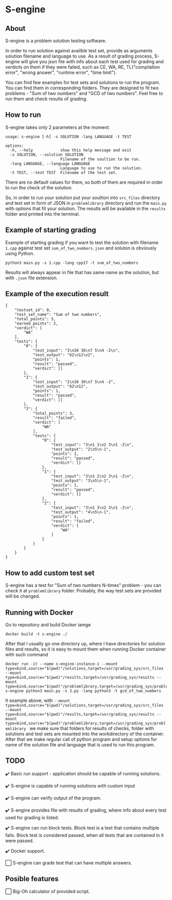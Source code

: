# S-engine
## About
S-engine is a problem solution testing software.

In order to run solution against availble test set, provide as arguments solution filename and language to use. As a result of grading process, S-engine will give you json file with info about each test used for grading and verdicts on them if they were failed, such as CE, WA, RE, TL("compilation error", "wrong answer", "runtime error", "time limit").

You can find few examples for test sets and solutions to run the program. You can
find them in corresponding folders. They are designed to fit two problems - 
"Sum of two numbers" and "GCD of two numbers". Feel free to run them and check
results of grading.

## How to run

S-engine takes only 2 parameters at the moment:

```
usage: s-engine [-h] -s SOLUTION -lang LANGUAGE -t TEST

options:
  -h, --help            show this help message and exit
  -s SOLUTION, --solution SOLUTION
                        Filename of the soultion to be run.
  -lang LANGUAGE, --language LANGUAGE
                        Language to use to run the solution.
  -t TEST, --test TEST  Filename of the test set.
```

There are no default values for them, so both of them are required in order to run the check of the solution.

So, in order to run your solution put your soultion into `src_files` directory and test set in form of JSON in `problemlibrary` directory and run the `main.py` with options that fit your solution. The resutls will be available in the `results` folder and printed into the terminal.

## Example of starting grading

Example of starting grading if you want to test the solution with filename `1.cpp`
against test set `sum_of_two_numbers.json` and soluton is obviously using Python.

```
python3 main.py -s 1.cpp -lang cpp17 -t sum_of_two_numbers
```

Results will always appear in file that has same name as the solution, but with 
`.json` file extension.

## Example of the execution result

```
{
    "testset_id": 0,
    "test_set_name": "Sum of two numbers",
    "total_points": 5,
    "earned_points": 2,
    "verdict": [
        "WA"
    ],
    "tests": {
        "0": {
            "test_input": "3\n26 36\n7 5\n4 -2\n",
            "test_output": "62\n12\n2",
            "points": 1,
            "result": "passed",
            "verdict": []
        },
        "1": {
            "test_input": "2\n26 36\n7 5\n4 -2",
            "test_output": "62\n12",
            "points": 1,
            "result": "passed",
            "verdict": []
        },
        "2": {
            "total_points": 3,
            "result": "failed",
            "verdict": [
                "WA"
            ],
            "tests": {
                "0": {
                    "test_input": "3\n1 1\n2 3\n1 -2\n",
                    "test_output": "2\n5\n-1",
                    "points": 1,
                    "result": "passed",
                    "verdict": []
                },
                "1": {
                    "test_input": "3\n1 2\n2 3\n1 -2\n",
                    "test_output": "3\n5\n-1",
                    "points": 1,
                    "result": "passed",
                    "verdict": []
                },
                "2": {
                    "test_input": "3\n1 3\n2 3\n1 -2\n",
                    "test_output": "4\n5\n-1",
                    "points": 1,
                    "result": "failed",
                    "verdict": [
                        "WA"
                    ]
                }
            }
        }
    }
}
```

## How to add custom test set

S-engine has a test for "Sum of two numbers N-times" problem - you can check it at `problemlibrary` folder. Probably, the way test sets are provided will be changed.

## Running with Docker

Go to repository and build Docker iamge

```
docker build -t s-engine ./
```

After that I usually go one directory up, where I have directories for solution files and results, so it is easy to mount them when running Docker container with such command

```
docker run -it --name s-engine-instance-1 --mount type=bind,source="$(pwd)"/solutions,target=/usr/grading_sys/src_files --mount type=bind,source="$(pwd)"/results,target=/usr/grading_sys/results --mount type=bind,source="$(pwd)"/problemlibrary,target=/usr/grading_sys/problemlibrary s-engine python3 main.py -s 3.py -lang python3 -t gcd_of_two_numbers

```

It example above, with `--mount type=bind,source="$(pwd)"/solutions,target=/usr/grading_sys/src_files --mount type=bind,source="$(pwd)"/results,target=/usr/grading_sys/results --mount type=bind,source="$(pwd)"/problemlibrary,target=/usr/grading_sys/problemlibrary ` we make sure that folders for results of checks, folder with solutions and test sets are mounted into the workdirectory of the container. After that we make regular call of python program and setup options for name of the solution file and language that is used to run this program.


## TODO
:heavy_check_mark: Basic run support  - application should be capable of running solutions. 

:heavy_check_mark: S-engine is capable of running solutions with custom input

:heavy_check_mark: S-engine can verify output of the program.

:heavy_check_mark: S-engine provides file with results of grading, where info about every test used for grading is listed.

:heavy_check_mark: S-engine can run block tests. Block test is a test that contains multiple fails. Block test is considered passed, when all tests that are contained in it were passed.

:heavy_check_mark: Docker support.

:white_large_square: S-engine can grade test that can have multiple answers.

## Posible features

:white_large_square: Big-Oh calculator of provided script.

<!-- :white_check_mark -->
